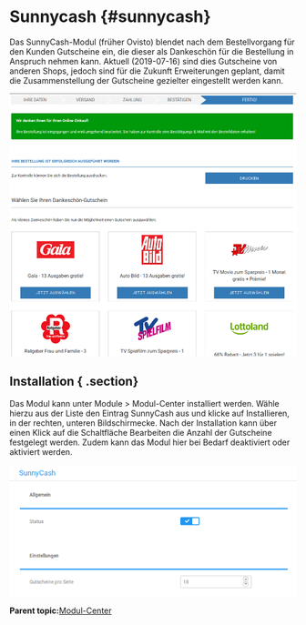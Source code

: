 # Sunnycash {#sunnycash}

Das SunnyCash-Modul \(früher Ovisto\) blendet nach dem Bestellvorgang für den Kunden Gutscheine ein, die dieser als Dankeschön für die Bestellung in Anspruch nehmen kann. Aktuell \(2019-07-16\) sind dies Gutscheine von anderen Shops, jedoch sind für die Zukunft Erweiterungen geplant, damit die Zusammenstellung der Gutscheine gezielter eingestellt werden kann.

![](Bilder/sunnycash/20190704_002.png "Anzeige der Gutscheine nach Abschluss des Bestellvorgangs")

## Installation { .section}

Das Modul kann unter Module \> Modul-Center installiert werden. Wähle hierzu aus der Liste den Eintrag SunnyCash aus und klicke auf Installieren, in der rechten, unteren Bildschirmecke. Nach der Installation kann über einen Klick auf die Schaltfläche Bearbeiten die Anzahl der Gutscheine festgelegt werden. Zudem kann das Modul hier bei Bedarf deaktiviert oder aktiviert werden.

![](Bilder/sunnycash/20190704_001.png "Bearbeiten des SunnyCash-Moduls")

**Parent topic:**[Modul-Center](7_4_Modul_Center.md)

